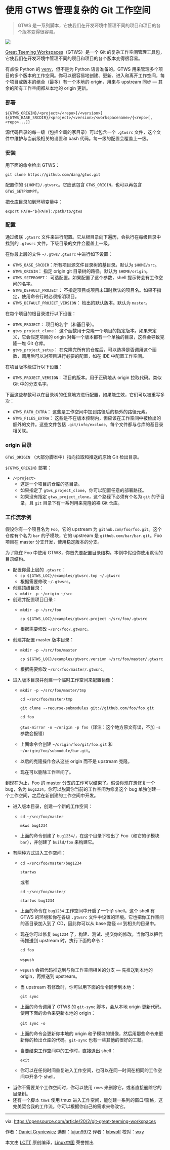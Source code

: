 [#]: collector: (lujun9972)
[#]: translator: (lxbwolf)
[#]: reviewer: (wxy)
[#]: publisher: ( )
[#]: url: ( )
[#]: subject: (Manage complex Git workspaces with Great Teeming Workspaces)
[#]: via: (https://opensource.com/article/20/2/git-great-teeming-workspaces)
[#]: author: (Daniel Gryniewicz https://opensource.com/users/dang)

使用 GTWS 管理复杂的 Git 工作空间
======

> GTWS 是一系列脚本，它使我们在开发环境中管理不同的项目和项目的各个版本变得很容易。

![](https://img.linux.net.cn/data/attachment/album/202004/27/182149xh9s7kb5bkf5875b.jpg)

[Great Teeming Workspaces][2]（GTWS）是一个 Git 的复杂工作空间管理工具包，它使我们在开发环境中管理不同的项目和项目的各个版本变得很容易。

有点像 Python 的 [venv][3]，但不是为 Python 语言准备的。GTWS 用来管理多个项目的多个版本的工作空间。你可以很容易地创建、更新、进入和离开工作空间，每个项目或版本的组合（最多）有一个本地的  origin，用来与 upstream 同步 — 其余的所有工作空间都从本地的 origin 更新。

### 部署

```
${GTWS_ORIGIN}/<project>/<repo>[/<version>]
${GTWS_BASE_SRCDIR}/<project>/<version>/<workspacename>/{<repo>[,<repo>...]}
```

源代码目录的每一级（包括全局的家目录）可以包含一个 `.gtwsrc` 文件，这个文件中维护与当前级相关的设置和 bash 代码。每一级的配置会覆盖上一级。

### 安装

用下面的命令检出 GTWS：

```
git clone https://github.com/dang/gtws.git
```

配置你的 `${HOME}/.gtwsrc`。它应该包含 `GTWS_ORIGIN`，也可以再包含 `GTWS_SETPROMPT`。

把仓库目录加到环境变量中：

```
export PATH="${PATH}:/path/to/gtws
```

### 配置

通过级联 `.gtwsrc` 文件来进行配置。它从根目录向下遍历，会执行在每级目录中找到的 `.gtwsrc` 文件。下级目录的文件会覆盖上一级。

在你最上层的文件 `~/.gtws/.gtwsrc` 中进行如下设置：

  * `GTWS_BASE_SRCDIR`：所有项目源文件目录树的基目录。默认为 `$HOME/src`。
  * `GTWS_ORIGIN`： 指定 origin git 目录树的路径。默认为 `$HOME/origin`。
  * `GTWS_SETPROMPT`： 可选配置。如果配置了这个参数，shell 提示符会有工作空间的名字。
  * `GTWS_DEFAULT_PROJECT`： 不指定项目或项目未知时默认的项目名。如果不指定，使用命令行时必须指明项目。
  * `GTWS_DEFAULT_PROJECT_VERSION`： 检出的默认版本。默认为 `master`。

在每个项目的根目录进行以下设置：

  * `GTWS_PROJECT`： 项目的名字（和基目录）。
  * `gtws_project_clone`： 这个函数用于克隆一个项目的指定版本。如果未定义，它会假定项目的 origin 对每一个版本都有一个单独的目录，这样会导致克隆一堆 Git 仓库。
  * `gtws_project_setup`： 在克隆完所有的仓库后，可以选择是否调用这个函数，调用后可以对项目进行必要的配置，如在 IDE 中配置工作空间。

在项目版本级进行以下设置：

  * `GTWS_PROJECT_VERSION：` 项目的版本。用于正确地从 origin 拉取代码。类似 Git 中的分支名字。

下面这些参数可以在目录树的任意地方进行配置，如果能生效，它们可以被重写多次：

  * `GTWS_PATH_EXTRA`： 这些是工作空间中加到路径后的额外的路径元素。
  * `GTWS_FILES_EXTRA`： 这些是不在版本控制内，但应该在工作空间中被检出的额外的文件。这些文件包括 `.git/info/exclude`，每个文件都与仓库的基目录相关联。

### origin 目录

`GTWS_ORIGIN` （大部分脚本中）指向拉取和推送的原始 Git 检出目录。

`${GTWS_ORIGIN}` 部署：

  * `/<project>`
    * 这是一个项目的仓库的基目录。
    * 如果指定了 `gtws_project_clone`，你可以配置任意的部署路径。
    * 如果没有指定 `gtws_project_clone`，这个路径下必须有个名为 `git` 的子目录，且 `git` 目录下有一系列用来克隆的裸 Git 仓库。

### 工作流示例

假设你有一个项目名为 `Foo`，它的 upstream 为 `github.com/foo/foo.git`。这个仓库有个名为 `bar` 的子模块，它的 upstream 是 `github.com/bar/bar.git`。Foo 项目在 master 分支开发，使用稳定版本的分支。

为了能在 Foo 中使用 GTWS，你首先要配置目录结构。本例中假设你使用默认的目录结构。

  * 配置你最上层的 `.gtwsrc`：
    * `cp ${GTWS_LOC}/examples/gtwsrc.top ~/.gtwsrc`
    * 根据需要修改 `~/.gtwsrc`。
  * 创建顶级目录：
    * `mkdir -p ~/origin ~/src`
  * 创建并配置项目目录：
    * `mkdir -p ~/src/foo`

        `cp ${GTWS_LOC}/examples/gtwsrc.project ~/src/foo/.gtwsrc`
    * 根据需要修改 `~/src/foo/.gtwsrc`。
  * 创建并配置 master 版本目录：
    * `mkdir -p ~/src/foo/master`

        `cp ${GTWS_LOC}/examples/gtwsrc.version ~/src/foo/master/.gtwsrc`
    * 根据需要修改 `~/src/foo/master/.gtwsrc`。
  * 进入版本目录并创建一个临时工作空间来配置镜像：
    * `mkdir -p ~/src/foo/master/tmp`

        `cd ~/src/foo/master/tmp`

        `git clone --recurse-submodules git://github.com/foo/foo.git`

        `cd foo`

        `gtws-mirror -o ~/origin -p foo`（译注：这个地方原文有误，不加 `-s` 参数会报错）
    * 上面命令会创建 `~/origin/foo/git/foo.git` 和 `~/origin/foo/submodule/bar.git`。
    * 以后的克隆操作会从这些 origin 而不是 upstream 克隆。
    * 现在可以删除工作空间了。

到现在为止，Foo 的 master 分支的工作可以结束了。假设你现在想修复一个 bug，名为 `bug1234`。你可以脱离你当前的工作空间为修复这个 bug 单独创建一个工作空间，之后在新创建的工作空间中开发。

  * 进入版本目录，创建一个新的工作空间：
    * `cd ~/src/foo/master`

        `mkws bug1234`
    * 上面的命令创建了 `bug1234/`，在这个目录下检出了 Foo（和它的子模块 `bar`），并创建了 `build/foo` 来构建它。
  * 有两种方式进入工作空间：
    * `cd ~/src/foo/master/bug1234`

        `startws` 
        
        或者 
        
        `cd ~/src/foo/master/`
        
        `startws bug1234`
    * 上面的命令在 `bug1234` 工作空间中开启了一个子 shell。这个 shell 有 GTWS 的环境和你在各级 `.gtwsrc` 文件中设置的环境。它也把你工作空间的基目录加入到了 CD，因此你可以从 base 路径 `cd` 到相关的目录中。
    * 现在你可以修复 `bug1234` 了，构建、测试、提交你的修改。当你可以把代码推送到 upstream 时，执行下面的命令：

        `cd foo`
        
        `wspush` 
    * `wspush` 会把代码推送到与你工作空间相关的分支 — 先推送到本地的 origin，再推送到 upstream。
    * 当 upstream 有修改时，你可以用下面的命令同步到本地：

        `git sync`
    * 上面的命令调用了 GTWS 的 `git-sync` 脚本，会从本地 origin 更新代码。使用下面的命令来更新本地的 origin：

        `git sync -o` 
    * 上面的命令会更新你本地的 origin 和子模块的镜像，然后用那些命令来更新你的检出仓库的代码。`git-sync` 也有一些其他的很好的工鞥。
    * 当要结束工作空间中的工作时，直接退出 shell：

        `exit`
    * 你可以在任何时间重复进入工作空间，也可以在同一时间在相同的工作空间中开多个 shell。
  * 当你不需要某个工作空间时，你可以使用 `rmws` 来删除它，或者直接删除它的目录树。
  * 还有一个脚本 `tmws` 使用 tmux 进入工作空间，能创建一系列的窗口/窗格，这完美契合我的工作流。你可以根据你自己的需求来修改它。


--------------------------------------------------------------------------------

via: https://opensource.com/article/20/2/git-great-teeming-workspaces

作者：[Daniel Gryniewicz][a]
选题：[lujun9972][b]
译者：[lxbwolf](https://github.com/lxbwolf)
校对：[wxy](https://github.com/wxy)

本文由 [LCTT](https://github.com/LCTT/TranslateProject) 原创编译，[Linux中国](https://linux.cn/) 荣誉推出

[a]: https://opensource.com/users/dang
[b]: https://github.com/lujun9972
[1]: https://opensource.com/sites/default/files/styles/image-full-size/public/lead-images/code_computer_laptop_hack_work.png?itok=aSpcWkcl (Coding on a computer)
[2]: https://github.com/dang/gtws
[3]: https://docs.python.org/3/library/venv.html

